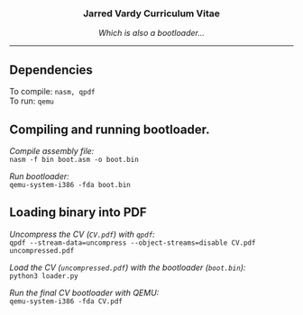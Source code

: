 <h3 align="center">Jarred Vardy Curriculum Vitae</h3>
<p align="center"><i>Which is also a bootloader...</i></p>

----

## Dependencies

To compile: `nasm, qpdf`    
To run: `qemu`

## Compiling and running bootloader.

*Compile assembly file:*    
`nasm -f bin boot.asm -o boot.bin`

*Run bootloader:*    
`qemu-system-i386 -fda boot.bin`

## Loading binary into PDF

*Uncompress the CV (`CV.pdf`) with `qpdf`:*    
`qpdf --stream-data=uncompress --object-streams=disable CV.pdf uncompressed.pdf`

*Load the CV (`uncompressed.pdf`) with the bootloader (`boot.bin`):*    
`python3 loader.py`

*Run the final CV bootloader with QEMU:*    
`qemu-system-i386 -fda CV.pdf`